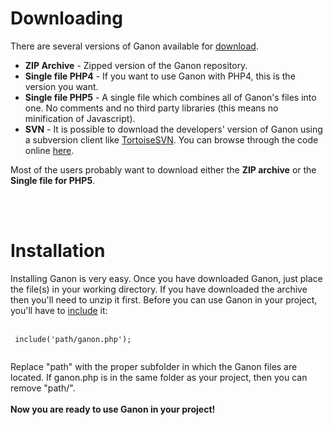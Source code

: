 # Downloading #

There are several versions of Ganon available for [download](http://code.google.com/p/ganon/downloads/list).
  * **ZIP Archive** - Zipped version of the Ganon repository.
  * **Single file PHP4** - If you want to use Ganon with PHP4, this is the version you want.
  * **Single file PHP5** - A single file which combines all of Ganon's files into one. No comments and no third party libraries (this means no minification of Javascript).
  * **SVN** - It is possible to download the developers' version of Ganon using a subversion client like [TortoiseSVN](http://tortoisesvn.tigris.org/). You can browse through the code online [here](http://code.google.com/p/ganon/source/browse/).

Most of the users probably want to download either the **ZIP archive** or the **Single file for PHP5**.

<br><br>

<h1>Installation</h1>

Installing Ganon is very easy. Once you have downloaded Ganon, just place the file(s) in your working directory. If you have downloaded the archive then you'll need to unzip it first. Before you can use Ganon in your project, you'll have to <a href='http://php.net/manual/en/function.include.php'>include</a> it:<br>
<br>
<pre><code> include('path/ganon.php');<br>
</code></pre>

Replace "path" with the proper subfolder in which the Ganon files are located. If ganon.php is in the same folder as your project, then you can remove "path/". <br><br>
<b>Now you are ready to use Ganon in your project!</b>